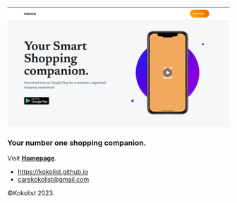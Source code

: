 [![Kokolist](https://raw.githubusercontent.com/devlonoah/kokolist.github.io/main/assets/img/main_page_shot.png)](https://kokolist.github.io/)


 ### Your number one shopping companion.
Visit **[Homepage](https://kokolist.github.io)**.

* <https://kokolist.github.io>
* <carekokolist@gmail.com>


©Kokolist 2023.
